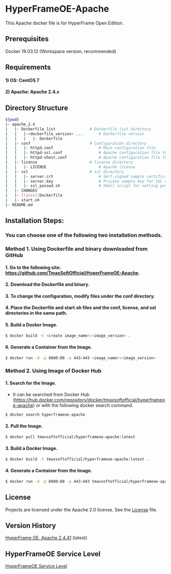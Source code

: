 # HyperFrameOE-Apache

This Apache docker file is for HyperFrame Open Edition.

## Prerequisites

Docker 19.03.12 (Workspace version, recommended)

## Requirements

#### 1) OS: CentOS 7
#### 2) Apache: Apache 2.4.x

## Directory Structure                                                         

```bash                                                                     
${pwd}                                                                       
|- apache_2.4                                                  
|   |- Dockerfile_list               # Dockerfile list directory
|   |   |-<dockerfile_version> ...       # Dockerfile version
|   |   |   |- Dockerfile                
|   |- conf                          # Configuration directory  
|   |   |- httpd.conf                    # Main configuration file
|   |   |- httpd-ssl.conf                # Apache configuration file that provides the functionality of secure (SSL/TLS) connections
|   |   |- httpd-vhost.conf              # Apache configuration file that manages virtual hosts
|   |- license                       # license directory  
|   |   |- LICENSE                       # Apache license                                  
|   |- ssl                           # ssl directory  
|   |   |- server.crt                    # Self-signed sample certificate
|   |   |- server.key                    # Private sample key for SSL certificate
|   |   |- ssl_passwd.sh                 # Shell script for setting passwords for sample SSL keys
|   |- CHANGES                                                               
|   |- [latest]Dockerfile                    
|   |- start.sh
|- README.md                                                                    
```                                                                         

## Installation Steps:

### You can choose one of the following two installation methods.

### Method 1. Using Dockerfile and binary downloaded from GitHub

#### 1. Go to the following site: https://github.com/TmaxSoftOfficial/HyperFrameOE-Apache.

#### 2. Download the Dockerfile and binary.

#### 3. To change the configuration, modify files under the conf directory.

#### 4. Place the Dockerfile and start.sh files and the conf, license, and ssl directories in the same path.

#### 5. Build a Docker Image.
```bash
$ docker build -t <create image_name>:<image_version> .
```

#### 6. Generate a Container from the Image.
```bash
$ docker run -d -p 8080:80 -p 443:443 <image_name>:<image_version>
```


 

### Method 2. Using Image of Docker Hub

#### 1. Search for the Image.
- It can be searched from Docker Hub (https://hub.docker.com/repository/docker/tmaxsoftofficial/hyperframeoe-apache) or with the following docker search command.
```bash 
$ docker search hyperframeoe-apache
```

#### 2. Pull the Image.
```bash
$ docker pull tmaxsoftofficial/hyperframeoe-apache:latest
```

#### 3. Build a Docker Image.
```bash
$ docker build -t tmaxsoftofficial/hyperframeoe-apache:latest .
```

#### 4. Generate a Container from the Image.
```bash
$ docker run -d -p 8080:80 -p 443:443 tmaxsoftofficial/hyperframeoe-apache:latest
```


## License

Projects are licensed under the Apache 2.0 license. See the [License](https://github.com/TmaxSoftOfficial/HyperFrameOE-Apache/blob/master/apache_2.4/license/license.dat) file.

## Version History

[HyperFrame OE, Apache 2.4.41](https://github.com/TmaxSoftOfficial/HyperFrameOE-Apache/blob/master/apache_2.4/Dockerfile "dockerfile link") (latest)

## HyperFrameOE Service Level
[HyperFrameOE Service Level](https://github.com/TmaxSoftOfficial/HyperFrameOE-About/blob/master/ServiceLevel.md)
